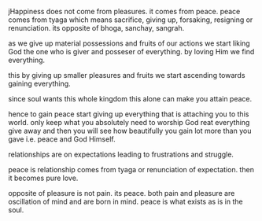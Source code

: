 jHappiness does not come from pleasures.
it comes from peace. 
peace comes from tyaga which means sacrifice, giving up, forsaking, resigning or renunciation. its opposite of bhoga, sanchay, sangrah. 

as we give up material possessions and fruits of our actions we start liking God the one who is giver and posseser of everything. by loving Him we find everything. 

this by giving up smaller pleasures and fruits we start ascending towards gaining everything. 

since soul wants this whole kingdom this alone can make you attain peace. 

hence to gain peace start giving up everything that is attaching you to this world. only keep what you absolutely need to worship God reat everything give away and then you will see how beautifully you gain lot more than you gave i.e. peace and God Himself. 

relationships are on expectations leading to frustrations and struggle.

peace is relationship comes from tyaga or renunciation of expectation. then it becomes pure love. 

opposite of pleasure is not pain. its peace. both pain and pleasure are oscillation of mind and are born in mind. peace is what exists as is in the soul. 



